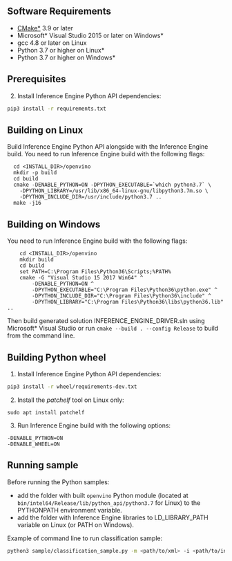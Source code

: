 ## Software Requirements
- [CMake\*](https://cmake.org/download/) 3.9 or later
- Microsoft\* Visual Studio 2015 or later on Windows\*
- gcc 4.8 or later on Linux
- Python 3.7 or higher on Linux\*
- Python 3.7 or higher on Windows\*

## Prerequisites

2. Install Inference Engine Python API dependencies:
```bash
pip3 install -r requirements.txt
```

## Building on Linux

Build Inference Engine Python API alongside with the Inference Engine build.
You need to run Inference Engine build with the following flags:

```shellscript
  cd <INSTALL_DIR>/openvino
  mkdir -p build
  cd build
  cmake -DENABLE_PYTHON=ON -DPYTHON_EXECUTABLE=`which python3.7` \
  	-DPYTHON_LIBRARY=/usr/lib/x86_64-linux-gnu/libpython3.7m.so \
  	-DPYTHON_INCLUDE_DIR=/usr/include/python3.7 ..
  make -j16
```

## Building on Windows

You need to run Inference Engine build with the following flags:

```shellscript
	cd <INSTALL_DIR>/openvino
	mkdir build
	cd build
	set PATH=C:\Program Files\Python36\Scripts;%PATH%
	cmake -G "Visual Studio 15 2017 Win64" ^
		-DENABLE_PYTHON=ON ^
		-DPYTHON_EXECUTABLE="C:\Program Files\Python36\python.exe" ^
		-DPYTHON_INCLUDE_DIR="C:\Program Files\Python36\include" ^
		-DPYTHON_LIBRARY="C:\Program Files\Python36\libs\python36.lib" ..
```

Then build generated solution INFERENCE_ENGINE_DRIVER.sln using Microsoft\* Visual Studio or run `cmake --build . --config Release` to build from the command line.


## Building Python wheel
1) Install Inference Engine Python API dependencies:
```bash
pip3 install -r wheel/requirements-dev.txt
```
2) Install the *patchelf* tool on Linux only:
```shellscript
sudo apt install patchelf
```
3) Run Inference Engine build with the following options:

```shellscript
-DENABLE_PYTHON=ON
-DENABLE_WHEEL=ON
```

## Running sample

Before running the Python samples:
- add the folder with built `openvino` Python module (located at `bin/intel64/Release/lib/python_api/python3.7` for Linux) to the PYTHONPATH environment variable.
- add the folder with Inference Engine libraries to LD_LIBRARY_PATH variable on Linux (or PATH on Windows).

Example of command line to run classification sample:

```bash
python3 sample/classification_sample.py -m <path/to/xml> -i <path/to/input/image> -d CPU
```
